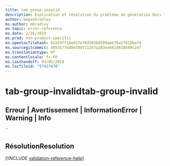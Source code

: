 ```yaml
---
title: tab-group-invalid
description: Explication et résolution du problème de génération Docs tab-group-invalid
author: meganbradley
ms.author: mbradley
ms.topic: error-reference
ms.date: 2/26/2019
ms.prod: non-product-specific
ms.openlocfilehash: b2a59ff1be657ef6d502b8509abb76a1f818befd
ms.sourcegitcommit: 4053577bd0478d711257a283ee661d618b49c2df
ms.translationtype: HT
ms.contentlocale: fr-FR
ms.lasthandoff: 03/05/2019
ms.locfileid: "57427478"
---
```

# <a name="tab-group-invalid"></a><span data-ttu-id="35977-103">tab-group-invalid</span><span class="sxs-lookup"><span data-stu-id="35977-103">tab-group-invalid</span></span>

## <a name="error--warning--info"></a><span data-ttu-id="35977-104">Erreur | Avertissement | Information</span><span class="sxs-lookup"><span data-stu-id="35977-104">Error | Warning | Info</span></span>

``

## <a name="resolution"></a><span data-ttu-id="35977-105">Résolution</span><span class="sxs-lookup"><span data-stu-id="35977-105">Resolution</span></span>

<!--make sure to add this file to your includes folder and verify the path-->
[!INCLUDE [validation-reference-help](includes/validation-reference-help.md)]
